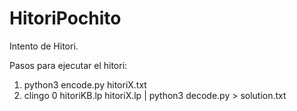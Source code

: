 # HitoriPochito
Intento de Hitori.

Pasos para ejecutar el hitori:
1.  python3 encode.py hitoriX.txt
2.  clingo 0 hitoriKB.lp  hitoriX.lp | python3 decode.py > solution.txt
